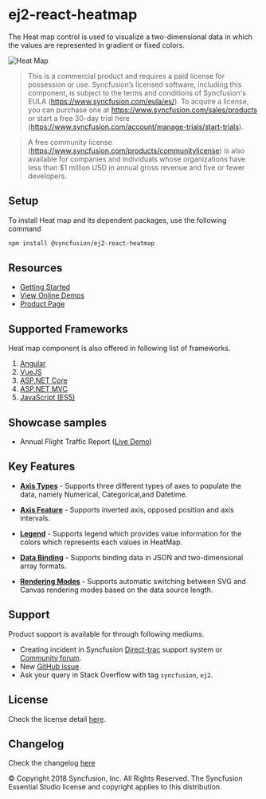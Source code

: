 # ej2-react-heatmap

The Heat map control is used to visualize a two-dimensional data in which the values are represented in gradient or fixed colors.

![Heat Map](https://ej2.syncfusion.com/products/images/heatmap/readme.gif)

> This is a commercial product and requires a paid license for possession or use. Syncfusion’s licensed software, including this component, is subject to the terms and conditions of Syncfusion's EULA (https://www.syncfusion.com/eula/es/). To acquire a license, you can purchase one at https://www.syncfusion.com/sales/products or start a free 30-day trial here (https://www.syncfusion.com/account/manage-trials/start-trials).

> A free community license (https://www.syncfusion.com/products/communitylicense) is also available for companies and individuals whose organizations have less than $1 million USD in annual gross revenue and five or fewer developers.

## Setup

To install Heat map and its dependent packages, use the following command

```sh
npm install @syncfusion/ej2-react-heatmap
```

## Resources

* [Getting Started](https://ej2.syncfusion.com/react/documentation/heatmap/getting-started.html?utm_source=npm&utm_campaign=heatmap)
* [View Online Demos](https://ej2.syncfusion.com/react/demos/?utm_source=npm&utm_campaign=heatmap/#/material/heatmap/)
* [Product Page](https://www.syncfusion.com/products/react/heatmap)

## Supported Frameworks

Heat map component is also offered in following list of frameworks.

1. [Angular](https://github.com/syncfusion/ej2-ng-heatmap)
2. [VueJS](https://github.com/syncfusion/ej2-vue-heatmap)
3. [ASP.NET Core](https://www.syncfusion.com/products/aspnetcore/heatmap)
4. [ASP.NET MVC](https://www.syncfusion.com/products/aspnetmvc/heatmap)
5. [JavaScript (ES5)](https://www.syncfusion.com/products/javascript/heatmap)


## Showcase samples

* Annual Flight Traffic Report ([Live Demo](https://ej2.syncfusion.com/react/demos/?utm_source=npm&utm_campaign=heatmap/#/material/heatmap/large-data.html))

## Key Features

* [**Axis Types**](https://ej2.syncfusion.com/react/demos/?utm_source=npm&utm_campaign=heatmap/#/material/heatmap/array-row.html)  - Supports three different types of axes to populate the data, namely Numerical, Categorical,and Datetime.

* [**Axis Feature**](https://ej2.syncfusion.com/react/demos/?utm_source=npm&utm_campaign=heatmap/#/material/heatmap/opposed.html)  - Supports inverted axis, opposed position and axis intervals.

* [**Legend**](https://ej2.syncfusion.com/react/demos/?utm_source=npm&utm_campaign=heatmap/#/material/heatmap/legend.html) - Supports legend which provides value information for the colors which represents each values in HeatMap.

* [**Data Binding**](https://ej2.syncfusion.com/react/demos/?utm_source=npm&utm_campaign=heatmap/#/material/heatmap/cell-json.html) - Supports binding data in JSON and two-dimensional array formats.

* [**Rendering Modes**](https://ej2.syncfusion.com/react/demos/?utm_source=npm&utm_campaign=heatmap/#/material/heatmap/render-mode.html) - Supports automatic switching between SVG and Canvas rendering modes based on the data source length.

## Support

Product support is available for through following mediums.

* Creating incident in Syncfusion [Direct-trac](https://www.syncfusion.com/support/directtrac/incidents?utm_source=npm&utm_campaign=heatmap) support system or [Community forum](https://www.syncfusion.com/forums/react-js2?utm_source=npm&utm_campaign=heatmap).
* New [GitHub issue](https://github.com/syncfusion/ej2-react-heatmap/issues/new).
* Ask your query in Stack Overflow with tag `syncfusion`, `ej2`.

## License

Check the license detail [here](https://github.com/syncfusion/ej2/blob/master/license?utm_source=npm&utm_campaign=heatmap).

## Changelog

Check the changelog [here](https://github.com/syncfusion/ej2-react-heatmap/blob/master/CHANGELOG.md?utm_source=npm&utm_campaign=heatmap)

© Copyright 2018 Syncfusion, Inc. All Rights Reserved. The Syncfusion Essential Studio license and copyright applies to this distribution.